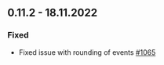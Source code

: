 ## 0.11.2 - 18.11.2022
### Fixed
- Fixed issue with rounding of events [#1065](https://github.com/Puzzlepart/did/issues/1065)
